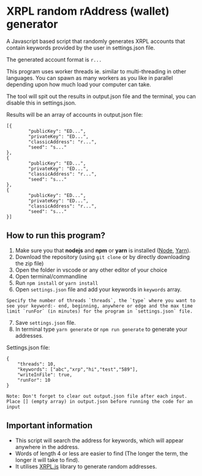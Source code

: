 # XRPL random rAddress (wallet) generator

A Javascript based script that randomly generates XRPL accounts that contain keywords provided by the user in settings.json file.

The generated account format is `r...`

This program uses worker threads ie. similar to multi-threading in other languages. You can spawn as many workers as you like in parallel depending upon how much load your computer can take.

The tool will spit out the results in output.json file and the terminal, you can disable this in settings.json.

Results will be an array of accounts in output.json file:

```
[{
        "publicKey": "ED...",
        "privateKey": "ED...",
        "classicAddress": "r...",
        "seed": "s..."
},
{
        "publicKey": "ED...",
        "privateKey": "ED...",
        "classicAddress": "r...",
        "seed": "s..."
},
{
        "publicKey": "ED...",
        "privateKey": "ED...",
        "classicAddress": "r...",
        "seed": "s..."
}]
```

## How to run this program?

1. Make sure you that **nodejs** and **npm** or **yarn** is installed ([Node](https://docs.npmjs.com/downloading-and-installing-node-js-and-npm), [Yarn](https://classic.yarnpkg.com/lang/en/docs/install/)).
2. Download the repository (using `git clone` or by directly downloading the zip file)
3. Open the folder in vscode or any other editor of your choice
4. Open terminal/commandline
4. Run `npm install` or `yarn install`
5. Open `settings.json` file and add your keywords in `keywords` array.
```
Specify the number of threads `threads`, the `type` where you want to see your keyword:- end, beginning, anywhere or edge and the max time limit `runFor` (in minutes) for the program in `settings.json` file.

```
7. Save `settings.json` file.
8. In terminal type `yarn generate` or `npm run generate` to generate your addresses.

Settings.json file:
```
{
    "threads": 10, 
    "keywords": ["abc","xrp","hi","test","589"], 
    "writeInFile": true,
    "runFor": 10
}
```

`Note: Don't forget to clear out output.json file after each input. Place [] (empty array) in output.json before running the code for an input`

## Important information

- This script will search the address for keywords, which will appear anywhere in the address. 
- Words of length 4 or less are easier to find (The longer the term, the longer it will take to find).
- It utilises [XRPL.js](https://github.com/XRPLF/xrpl.js) library to generate random addresses.
